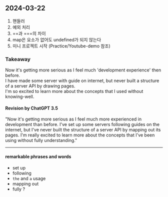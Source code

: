 ## 2024-03-22
1. 핸들러
2. 예외 처리
3. ==과 ===의 차이
4. map은 요소가 없어도 undefined가 되지 않는다
5. 미니 프로젝트 시작 (Practice/Youtube-demo 참조)

### Takeaway
Now it's getting more serious as I feel much 'development experience' then before.  
I have made some server with guide on internet, but never built a structure of a server API by drawing pages.  
I'm so excited to learn more about the concepts that I used without knowing-well.
#### Revision by ChatGPT 3.5
"Now it's getting more serious as I feel much more experienced in development than before. 
I've set up some servers following guides on the internet, but I've never built the structure of a server API by mapping out its pages. 
I'm really excited to learn more about the concepts that I've been using without fully understanding."

---
#### remarkable phrases and words
- set up
- following
- `the` and `a` usage
- mapping out
- fully ?